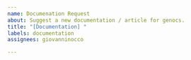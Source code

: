 ```yaml
---
name: Documenation Request
about: Suggest a new documentation / article for genocs.
title: "[Documentation] "
labels: documentation
assignees: giovanninocco

---
```


